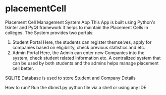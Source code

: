 # placementCell
Placement Cell Management System App
This App is built using Python's tkinter and PyQt framework
It helps to maintain the Placement Cells in colleges.
The System provides two portals: 
1. Student Portal
   Here, the students can register themselves, apply for companies based on eligibility, check previous statistics and etc.
2. Admin Portal
   Here, the Admin can enter new Companies into the system, check student related information etc.
A centralized system that can be used by both students and the admins helps manage placement cell better.

SQLITE Database is used to store Student and Company Details

How to run?
Run the dbms1.py python file via a shell or using any IDE
